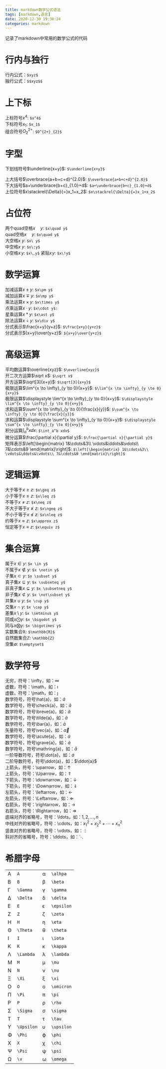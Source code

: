 ```yaml
---
title: markdown数学公式语法
tags: [markdown,语言]
date: 2020-12-30 19:30:24
categories: markdown
---
```


记录了markdown中常用的数学公式的代码
<!-- more -->

# 行内与独行
行内公式：`$xyz$`  
独行公式：`$$xyz$$`

# 上下标
上标符号$x^4$: `$x^4$`  
下标符号$x_1$: `$x_1$`  
组合符号$O^{2+}_{2}$: `$O^{2+}_{2}$`

# 字型
下划线符号$\underline{x+y}$: `$\underline{x+y}$`  

上大括号$\overbrace{a+b+c+d}^{2.0}$: `$\overbrace{a+b+c+d}^{2.0}$`  
下大括号$a+\underbrace{b+c}_{1.0}+d$: `$a+\underbrace{b+c}_{1.0}+d$`   
上位符号$x\stackrel{\Delta}{=}x_1+x_2$: `$x\stackrel{\Delta}{=}x_1+x_2$`

# 占位符
两个quad空格$x\quad y$: `$x\quad y$`  
quad空格$x\quad y$: `$x\quad y$`  
大空格$x\ y$: `$x\ y$`  
中空格$x\:y$: `$x\:y$`  
小空格$x\,y$: `$x\,y$`
紧贴$x\!y$: `$x\!y$`  

# 数学运算
加减运算$x\pm y$: `$x\pm y$`  
减加运算$x\mp y$: `$x\mp y$`  
乘法运算$x\times y$: `$x\times y$`  
点乘运算$x\cdot y$: `$x\cdot y$:`  
星乘运算$x\ast y$: `$x\ast y$`  
除法运算$x\div y$: `$x\div y$`  
分式表示$\frac{x+y}{y+z}$: `$\frac{x+y}{y+z}$`  
分式表示${x+y}\over{y+z}$: `${x+y}\over{y+z}$`  

# 高级运算
平均数运算$\overline{xyz}$: `$\overline{xyz}$`  
开二次方运算$\sqrt x$: `$\sqrt x$`  
开方运算$\sqrt[3]{x+y}$: `$\sqrt[3]{x+y}$`  
极限运算$\lim^{x \to \infty}_{y \to 0}{x+y}$: `$\lim^{x \to \infty}_{y \to 0}{x+y}$ `  
极限运算$\displaystyle \lim^{x \to \infty}_{y \to 0}{x+y}$: `$\displaystyle \lim^{x \to \infty}_{y \to 0}{x+y}$`  
求和运算$\sum^{x \to \infty}_{y \to 0}{\frac{x}{y}}$: `$\sum^{x \to \infty}_{y \to 0}{\frac{x}{y}}$`  
求和运算$\displaystyle \sum^{x \to \infty}_{y \to 0}{x+y}$: `$\displaystyle \sum^{x \to \infty}_{y \to 0}{x+y}$ `  
积分运算$\int_a^b xdx$: `$\int_a^b xdx$`  
微分运算$\frac{\partial x}{\partial y}$: `$\frac{\partial x}{\partial y}$`  
矩阵表示$\left[\begin{matrix} 1&\cdots&3\\ \vdots&\ddots&\vdots\\ 7&\cdots&9 \end{matrix}\right]$:  `$\left[\begin{matrix} 1&\cdots&3\\ \vdots&\ddots&\vdots\\ 7&\cdots&9 \end{matrix}\right]$`

# 逻辑运算
大于等于$x\geq z$: `$x\geq z$`  
小于等于$x\leq z$: `$x\leq z$`  
不等于$x\neq z$: `$x\neq z$`  
不大于等于$x\ngeq z$: `$x\ngeq z$`  
不小于等于$x\nleq z$: `$x\nleq z$`  
约等于$x\approx z$: `$x\approx z$`  
恒定等于$x\equiv z$: `$x\equiv z$`  

# 集合运算
属于$x \in y$: `$x \in y$`  
不属于$x \notin y$: `$x \notin y$`  
子集$x \subset y$: `$x \subset y$`  
真子集$x \subseteq y$: `$x \subseteq y$`  
非真子集$x \subsetneq y$: `$x \subsetneq y$`  
非子集$x \not\subset y$: `$x \not\subset y$`  
并集$x \cup y$: `$x \cup y$`  
交集$x \cap y$: `$x \cap y$`  
差集$x \setminus y$: `$x \setminus y$`  
同或$x \bigodot y$: `$x \bigodot y$`  
同与$x \bigotimes y$: `$x \bigotimes y$`  
实数集合$\mathbb{R}$: `$\mathbb{R}$`  
自然数集合$\mathbb{Z}$: `\mathbb{Z}`  
空集$\emptyset$: `$\emptyset$`  

# 数学符号
无穷，符号：\infty，如：$\infty$  
虚数，符号：\imath，如：$\imath$  
虚数，符号：\jmath，如：$\jmath$  
数学符号，符号\hat{a}，如：$\hat{a}$  
数学符号，符号\check{a}，如：$\check{a}$  
数学符号，符号\breve{a}，如：$\breve{a}$  
数学符号，符号\tilde{a}，如：$\tilde{a}$  
数学符号，符号\bar{a}，如：$\bar{a}$  
矢量符号，符号\vec{a}，如：$\vec{a}$  
数学符号，符号\acute{a}，如：$\acute{a}$  
数学符号，符号\grave{a}，如：$\grave{a}$  
数学符号，符号\mathring{a}，如：$\mathring{a}$  
一阶导数符号，符号\dot{a}，如：$\dot{a}$  
二阶导数符号，符号\ddot{a}，如：$\ddot{a}$  
上箭头，符号：\uparrow，如：$\uparrow$  
上箭头，符号：\Uparrow，如：$\Uparrow$  
下箭头，符号：\downarrow，如：$\downarrow$  
下箭头，符号：\Downarrow，如：$\Downarrow$  
左箭头，符号：\leftarrow，如：$\leftarrow$  
左箭头，符号：\Leftarrow，如：$\Leftarrow$  
右箭头，符号：\rightarrow，如：$\rightarrow$  
右箭头，符号：\Rightarrow，如：$\Rightarrow$  
底端对齐的省略号，符号：\ldots，如：$1,2,\ldots,n$  
中线对齐的省略号，符号：\cdots，如：$x_1^2 + x_2^2 + \cdots + x_n^2$  
竖直对齐的省略号，符号：\vdots，如：$\vdots$  
斜对齐的省略号，符号：\ddots，如：$\ddots$  

# 希腊字母
| |             | |          | 
|-|     ---     |-|    ---   |
|A|`A`          |α|	`\alhpa`
|B|	`B`         |β|	`\beta`
|Γ|	`\Gamma`    |γ|	`\gamma`
|Δ|	`\Delta`	|δ|	`\delta`
|E|	`E`	        |ϵ|	`\epsilon`
|Z|	`Z`	        |ζ|	`\zeta`
|H|	`H`	        |η|	`\eta`
|Θ|	`\Theta`	|θ|	`\theta`
|I|	`I`	        |ι|	`\iota`
|K|	`K`	        |κ|	`\kappa`
|Λ|	`\Lambda`	|λ|	`\lambda`
|M|	`M`	        |μ|	`\mu`
|N|	`N`	        |ν|	`\nu`
|Ξ|	`\Xi`	    |ξ|	`\xi`
|O|	`O`	        |ο|	`\omicron`
|Π|	`\Pi`	    |π|	`\pi`
|P|	`P`	        |ρ|	`\rho`
|Σ|	`\Sigma`	|σ|	`\sigma`
|T|	`T`	        |τ|	`\tau`
|Υ|	`\Upsilon`	|υ|	`\upsilon`
|Φ|	`\Phi`	    |ϕ|	`\phi`
|X|	`X`	        |χ|	`\chi`
|Ψ|	`\Psi`  	|ψ|	`\psi`
|Ω|	`\v`	    |ω|	`\omega`


